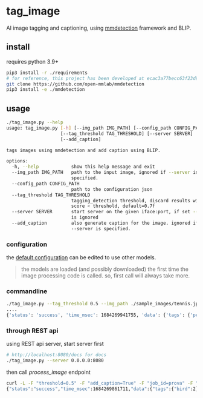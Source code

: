 # tag_image

AI image tagging and captioning, using [mmdetection](https://github.com/open-mmlab/mmdetection) framework and BLIP.

## install

requires python 3.9+

~~~bash
pip3 install -r ./requirements
# for reference, this project has been developed at ecac3a77becc63f23d9f6980b2a36f86acd00a8a, so checkout this specific commit if you have problems...
git clone https://github.com/open-mmlab/mmdetection
pip3 install -e ./mmdetection
~~~

## usage

~~~bash
./tag_image.py --help
usage: tag_image.py [-h] [--img_path IMG_PATH] [--config_path CONFIG_PATH]
                    [--tag_threshold TAG_THRESHOLD] [--server SERVER]
                    [--add_caption]

tags images using mmdetection and add caption using BLIP.

options:
  -h, --help            show this help message and exit
  --img_path IMG_PATH   path to the input image, ignored if --server is
                        specified.
  --config_path CONFIG_PATH
                        path to the configuration json
  --tag_threshold TAG_THRESHOLD
                        tagging_detection threshold, discard results with
                        score < threshold, default=0.7f
  --server SERVER       start server on the given iface:port, if set --img
                        is ignored
  --add_caption         also generate caption for the image. ignored if
                        --server is specified.
~~~

### configuration

the [default configuration](./config.json) can be edited to use other models.

> the models are loaded (and possibly downloaded) the first time the image processing code is called. so, first call will always take more.

### commandline

~~~bash
./tag_image.py --tag_threshold 0.5 --img_path ./sample_images/tennis.jpg --add_caption
....
{'status': 'success', 'time_msec': 1684269941755, 'data': {'tags': {'person': 2, 'sports_ball': 1, 'tennis_racket': 1}, 'caption': 'two pictures of a man holding a trophy and a tennis ball', 'file_name': 'tennis.jpg'}}
~~~

### through REST api

using REST api server, start server first

~~~bash
# http://localhost:8080/docs for docs
./tag_image.py --server 0.0.0.0:8080 
~~~

then call *process_image* endpoint

~~~bash
curl -L -F "threshold=0.5" -F "add_caption=True" -F "job_id=prova" -F "file_name=ducks.jpg" -F "file=@./sample_images/ducks.jpg" http://127.0.0.1:8080/process_image
{"status":"success","time_msec":1684269861711,"data":{"tags":{"bird":2},"file_name": "ducks.jpg", "caption":"ducks standing on a rock near the water and a river"},"req_id":"1684269859207291701","job_id":"prova"}
~~~
